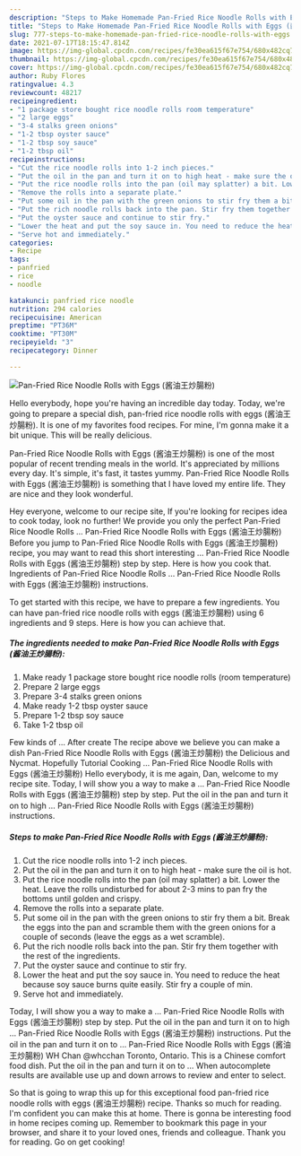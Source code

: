 ```yaml
---
description: "Steps to Make Homemade Pan-Fried Rice Noodle Rolls with Eggs (酱油王炒腸粉)"
title: "Steps to Make Homemade Pan-Fried Rice Noodle Rolls with Eggs (酱油王炒腸粉)"
slug: 777-steps-to-make-homemade-pan-fried-rice-noodle-rolls-with-eggs
date: 2021-07-17T18:15:47.814Z
image: https://img-global.cpcdn.com/recipes/fe30ea615f67e754/680x482cq70/pan-fried-rice-noodle-rolls-with-eggs-酱油王炒腸粉-recipe-main-photo.jpg
thumbnail: https://img-global.cpcdn.com/recipes/fe30ea615f67e754/680x482cq70/pan-fried-rice-noodle-rolls-with-eggs-酱油王炒腸粉-recipe-main-photo.jpg
cover: https://img-global.cpcdn.com/recipes/fe30ea615f67e754/680x482cq70/pan-fried-rice-noodle-rolls-with-eggs-酱油王炒腸粉-recipe-main-photo.jpg
author: Ruby Flores
ratingvalue: 4.3
reviewcount: 48217
recipeingredient:
- "1 package store bought rice noodle rolls room temperature"
- "2 large eggs"
- "3-4 stalks green onions"
- "1-2 tbsp oyster sauce"
- "1-2 tbsp soy sauce"
- "1-2 tbsp oil"
recipeinstructions:
- "Cut the rice noodle rolls into 1-2 inch pieces."
- "Put the oil in the pan and turn it on to high heat - make sure the oil is hot."
- "Put the rice noodle rolls into the pan (oil may splatter) a bit. Lower the heat. Leave the rolls undisturbed for about 2-3 mins to pan fry the bottoms until golden and crispy."
- "Remove the rolls into a separate plate."
- "Put some oil in the pan with the green onions to stir fry them a bit. Break the eggs into the pan and scramble them with the green onions for a couple of seconds (leave the eggs as a wet scramble)."
- "Put the rich noodle rolls back into the pan. Stir fry them together with the rest of the ingredients."
- "Put the oyster sauce and continue to stir fry."
- "Lower the heat and put the soy sauce in. You need to reduce the heat because soy sauce burns quite easily. Stir fry a couple of min."
- "Serve hot and immediately."
categories:
- Recipe
tags:
- panfried
- rice
- noodle

katakunci: panfried rice noodle 
nutrition: 294 calories
recipecuisine: American
preptime: "PT36M"
cooktime: "PT30M"
recipeyield: "3"
recipecategory: Dinner

---
```



![Pan-Fried Rice Noodle Rolls with Eggs (酱油王炒腸粉)](https://img-global.cpcdn.com/recipes/fe30ea615f67e754/680x482cq70/pan-fried-rice-noodle-rolls-with-eggs-酱油王炒腸粉-recipe-main-photo.jpg)

Hello everybody, hope you're having an incredible day today. Today, we're going to prepare a special dish, pan-fried rice noodle rolls with eggs (酱油王炒腸粉). It is one of my favorites food recipes. For mine, I'm gonna make it a bit unique. This will be really delicious.

Pan-Fried Rice Noodle Rolls with Eggs (酱油王炒腸粉) is one of the most popular of recent trending meals in the world. It's appreciated by millions every day. It's simple, it's fast, it tastes yummy. Pan-Fried Rice Noodle Rolls with Eggs (酱油王炒腸粉) is something that I have loved my entire life. They are nice and they look wonderful.

Hey everyone, welcome to our recipe site, If you&#39;re looking for recipes idea to cook today, look no further! We provide you only the perfect Pan-Fried Rice Noodle Rolls … Pan-Fried Rice Noodle Rolls with Eggs (酱油王炒腸粉) Before you jump to Pan-Fried Rice Noodle Rolls with Eggs (酱油王炒腸粉) recipe, you may want to read this short interesting … Pan-Fried Rice Noodle Rolls with Eggs (酱油王炒腸粉) step by step. Here is how you cook that. Ingredients of Pan-Fried Rice Noodle Rolls … Pan-Fried Rice Noodle Rolls with Eggs (酱油王炒腸粉) instructions.


To get started with this recipe, we have to prepare a few ingredients. You can have pan-fried rice noodle rolls with eggs (酱油王炒腸粉) using 6 ingredients and 9 steps. Here is how you can achieve that.

<!--inarticleads1-->

##### The ingredients needed to make Pan-Fried Rice Noodle Rolls with Eggs (酱油王炒腸粉):

1. Make ready 1 package store bought rice noodle rolls (room temperature)
1. Prepare 2 large eggs
1. Prepare 3-4 stalks green onions
1. Make ready 1-2 tbsp oyster sauce
1. Prepare 1-2 tbsp soy sauce
1. Take 1-2 tbsp oil


Few kinds of … After create The recipe above we believe you can make a dish Pan-Fried Rice Noodle Rolls with Eggs (酱油王炒腸粉) the Delicious and Nycmat. Hopefully Tutorial Cooking … Pan-Fried Rice Noodle Rolls with Eggs (酱油王炒腸粉) Hello everybody, it is me again, Dan, welcome to my recipe site. Today, I will show you a way to make a … Pan-Fried Rice Noodle Rolls with Eggs (酱油王炒腸粉) step by step. Put the oil in the pan and turn it on to high … Pan-Fried Rice Noodle Rolls with Eggs (酱油王炒腸粉) instructions. 

<!--inarticleads2-->

##### Steps to make Pan-Fried Rice Noodle Rolls with Eggs (酱油王炒腸粉):

1. Cut the rice noodle rolls into 1-2 inch pieces.
1. Put the oil in the pan and turn it on to high heat - make sure the oil is hot.
1. Put the rice noodle rolls into the pan (oil may splatter) a bit. Lower the heat. Leave the rolls undisturbed for about 2-3 mins to pan fry the bottoms until golden and crispy.
1. Remove the rolls into a separate plate.
1. Put some oil in the pan with the green onions to stir fry them a bit. Break the eggs into the pan and scramble them with the green onions for a couple of seconds (leave the eggs as a wet scramble).
1. Put the rich noodle rolls back into the pan. Stir fry them together with the rest of the ingredients.
1. Put the oyster sauce and continue to stir fry.
1. Lower the heat and put the soy sauce in. You need to reduce the heat because soy sauce burns quite easily. Stir fry a couple of min.
1. Serve hot and immediately.


Today, I will show you a way to make a … Pan-Fried Rice Noodle Rolls with Eggs (酱油王炒腸粉) step by step. Put the oil in the pan and turn it on to high … Pan-Fried Rice Noodle Rolls with Eggs (酱油王炒腸粉) instructions. Put the oil in the pan and turn it on to … Pan-Fried Rice Noodle Rolls with Eggs (酱油王炒腸粉) WH Chan @whcchan Toronto, Ontario. This is a Chinese comfort food dish. Put the oil in the pan and turn it on to … When autocomplete results are available use up and down arrows to review and enter to select. 

So that is going to wrap this up for this exceptional food pan-fried rice noodle rolls with eggs (酱油王炒腸粉) recipe. Thanks so much for reading. I'm confident you can make this at home. There is gonna be interesting food in home recipes coming up. Remember to bookmark this page in your browser, and share it to your loved ones, friends and colleague. Thank you for reading. Go on get cooking!
